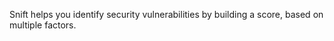 
Snift helps you identify security vulnerabilities by building a score, based on multiple factors. 
